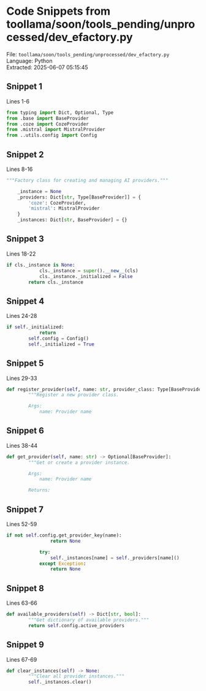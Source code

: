 # Code Snippets from toollama/soon/tools_pending/unprocessed/dev_efactory.py

File: `toollama/soon/tools_pending/unprocessed/dev_efactory.py`  
Language: Python  
Extracted: 2025-06-07 05:15:45  

## Snippet 1
Lines 1-6

```Python
from typing import Dict, Optional, Type
from .base import BaseProvider
from .coze import CozeProvider
from .mistral import MistralProvider
from ..utils.config import Config
```

## Snippet 2
Lines 8-16

```Python
"""Factory class for creating and managing AI providers."""

    _instance = None
    _providers: Dict[str, Type[BaseProvider]] = {
        'coze': CozeProvider,
        'mistral': MistralProvider
    }
    _instances: Dict[str, BaseProvider] = {}
```

## Snippet 3
Lines 18-22

```Python
if cls._instance is None:
            cls._instance = super().__new__(cls)
            cls._instance._initialized = False
        return cls._instance
```

## Snippet 4
Lines 24-28

```Python
if self._initialized:
            return
        self.config = Config()
        self._initialized = True
```

## Snippet 5
Lines 29-33

```Python
def register_provider(self, name: str, provider_class: Type[BaseProvider]) -> None:
        """Register a new provider class.

        Args:
            name: Provider name
```

## Snippet 6
Lines 38-44

```Python
def get_provider(self, name: str) -> Optional[BaseProvider]:
        """Get or create a provider instance.

        Args:
            name: Provider name

        Returns:
```

## Snippet 7
Lines 52-59

```Python
if not self.config.get_provider_key(name):
                return None

            try:
                self._instances[name] = self._providers[name]()
            except Exception:
                return None
```

## Snippet 8
Lines 63-66

```Python
def available_providers(self) -> Dict[str, bool]:
        """Get dictionary of available providers."""
        return self.config.active_providers
```

## Snippet 9
Lines 67-69

```Python
def clear_instances(self) -> None:
        """Clear all provider instances."""
        self._instances.clear()
```

